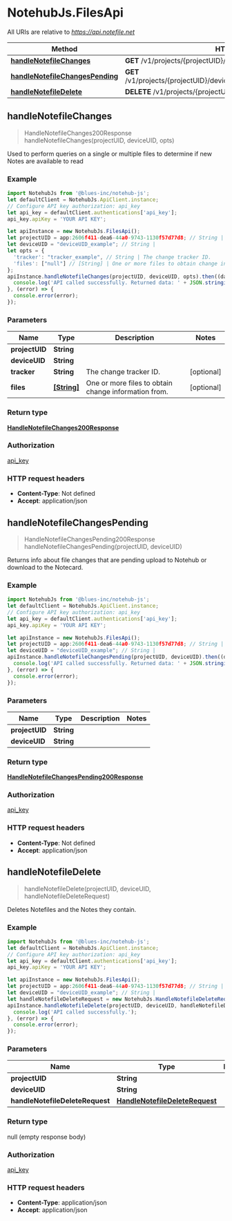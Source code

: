# NotehubJs.FilesApi

All URIs are relative to *https://api.notefile.net*

Method | HTTP request | Description
------------- | ------------- | -------------
[**handleNotefileChanges**](FilesApi.md#handleNotefileChanges) | **GET** /v1/projects/{projectUID}/devices/{deviceUID}/files/changes | 
[**handleNotefileChangesPending**](FilesApi.md#handleNotefileChangesPending) | **GET** /v1/projects/{projectUID}/devices/{deviceUID}/files/changes/pending | 
[**handleNotefileDelete**](FilesApi.md#handleNotefileDelete) | **DELETE** /v1/projects/{projectUID}/devices/{deviceUID}/files | 



## handleNotefileChanges

> HandleNotefileChanges200Response handleNotefileChanges(projectUID, deviceUID, opts)



Used to perform queries on a single or multiple files to determine if new Notes are available to read

### Example

```javascript
import NotehubJs from '@blues-inc/notehub-js';
let defaultClient = NotehubJs.ApiClient.instance;
// Configure API key authorization: api_key
let api_key = defaultClient.authentications['api_key'];
api_key.apiKey = 'YOUR API KEY';

let apiInstance = new NotehubJs.FilesApi();
let projectUID = app:2606f411-dea6-44a0-9743-1130f57d77d8; // String | 
let deviceUID = "deviceUID_example"; // String | 
let opts = {
  'tracker': "tracker_example", // String | The change tracker ID.
  'files': ["null"] // [String] | One or more files to obtain change information from.
};
apiInstance.handleNotefileChanges(projectUID, deviceUID, opts).then((data) => {
  console.log('API called successfully. Returned data: ' + JSON.stringify(data));
}, (error) => {
  console.error(error);
});

```

### Parameters


Name | Type | Description  | Notes
------------- | ------------- | ------------- | -------------
 **projectUID** | **String**|  | 
 **deviceUID** | **String**|  | 
 **tracker** | **String**| The change tracker ID. | [optional] 
 **files** | [**[String]**](String.md)| One or more files to obtain change information from. | [optional] 

### Return type

[**HandleNotefileChanges200Response**](HandleNotefileChanges200Response.md)

### Authorization

[api_key](../README.md#api_key)

### HTTP request headers

- **Content-Type**: Not defined
- **Accept**: application/json


## handleNotefileChangesPending

> HandleNotefileChangesPending200Response handleNotefileChangesPending(projectUID, deviceUID)



Returns info about file changes that are pending upload to Notehub or download to the Notecard.

### Example

```javascript
import NotehubJs from '@blues-inc/notehub-js';
let defaultClient = NotehubJs.ApiClient.instance;
// Configure API key authorization: api_key
let api_key = defaultClient.authentications['api_key'];
api_key.apiKey = 'YOUR API KEY';

let apiInstance = new NotehubJs.FilesApi();
let projectUID = app:2606f411-dea6-44a0-9743-1130f57d77d8; // String | 
let deviceUID = "deviceUID_example"; // String | 
apiInstance.handleNotefileChangesPending(projectUID, deviceUID).then((data) => {
  console.log('API called successfully. Returned data: ' + JSON.stringify(data));
}, (error) => {
  console.error(error);
});

```

### Parameters


Name | Type | Description  | Notes
------------- | ------------- | ------------- | -------------
 **projectUID** | **String**|  | 
 **deviceUID** | **String**|  | 

### Return type

[**HandleNotefileChangesPending200Response**](HandleNotefileChangesPending200Response.md)

### Authorization

[api_key](../README.md#api_key)

### HTTP request headers

- **Content-Type**: Not defined
- **Accept**: application/json


## handleNotefileDelete

> handleNotefileDelete(projectUID, deviceUID, handleNotefileDeleteRequest)



Deletes Notefiles and the Notes they contain.

### Example

```javascript
import NotehubJs from '@blues-inc/notehub-js';
let defaultClient = NotehubJs.ApiClient.instance;
// Configure API key authorization: api_key
let api_key = defaultClient.authentications['api_key'];
api_key.apiKey = 'YOUR API KEY';

let apiInstance = new NotehubJs.FilesApi();
let projectUID = app:2606f411-dea6-44a0-9743-1130f57d77d8; // String | 
let deviceUID = "deviceUID_example"; // String | 
let handleNotefileDeleteRequest = new NotehubJs.HandleNotefileDeleteRequest(); // HandleNotefileDeleteRequest | 
apiInstance.handleNotefileDelete(projectUID, deviceUID, handleNotefileDeleteRequest).then(() => {
  console.log('API called successfully.');
}, (error) => {
  console.error(error);
});

```

### Parameters


Name | Type | Description  | Notes
------------- | ------------- | ------------- | -------------
 **projectUID** | **String**|  | 
 **deviceUID** | **String**|  | 
 **handleNotefileDeleteRequest** | [**HandleNotefileDeleteRequest**](HandleNotefileDeleteRequest.md)|  | 

### Return type

null (empty response body)

### Authorization

[api_key](../README.md#api_key)

### HTTP request headers

- **Content-Type**: application/json
- **Accept**: application/json

